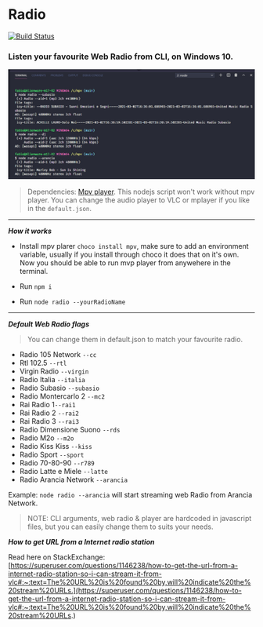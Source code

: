 # Radio
[![Build Status](https://www.travis-ci.com/Dragod/Radio.svg?branch=main)](https://www.travis-ci.com/Dragod/Radio)
### Listen your favourite Web Radio from CLI, on Windows 10.

![img](./assets/radio.png)

> Dependencies: [Mpv player](https://mpv.io/installation).
This nodejs script won't work without mpv player. You can change the audio player to VLC or mplayer if you like in the ```default.json```.
---
***How it works***

- Install mpv plarer ```choco install mpv```, make sure to add an environment variable, usually if you install through choco it does that on it's own. Now you should be able to run mvp player from anywehere in the terminal.

- Run ```npm i```

- Run ```node radio --yourRadioName```
---
***Default Web Radio flags***
> You can change them in default.json to match your favourite radio.

- Radio 105 Network ```--cc```
- Rtl 102.5 ```--rtl```
- Virgin Radio ```--virgin```
- Radio Italia ```--italia```
- Radio Subasio ```--subasio```
- Radio Montercarlo 2 ```--mc2```
- Rai Radio 1```--rai1```
- Rai Radio 2 ```--rai2```
- Rai Radio 3 ```--rai3```
- Radio Dimensione Suono ```--rds```
- Radio M2o ```--m2o```
- Radio Kiss Kiss ```--kiss```
- Radio Sport ```--sport```
- Radio 70-80-90 ```--r789```
- Radio Latte e Miele ```--latte```
- Radio Arancia Network ```--arancia```

Example: ```node radio --arancia``` will start streaming web Radio from Arancia Network.

> NOTE: CLI arguments, web radio & player are hardcoded in javascript files, but you can easily change them to suits your needs.

***How to get URL from a Internet radio station***

Read here on  StackExchange:[https://superuser.com/questions/1146238/how-to-get-the-url-from-a-internet-radio-station-so-i-can-stream-it-from-vlc#:~:text=The%20URL%20is%20found%20by,will%20indicate%20the%20stream%20URLs.](https://superuser.com/questions/1146238/how-to-get-the-url-from-a-internet-radio-station-so-i-can-stream-it-from-vlc#:~:text=The%20URL%20is%20found%20by,will%20indicate%20the%20stream%20URLs.)